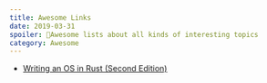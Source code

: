 ```yaml
---
title: Awesome Links
date: 2019-03-31
spoiler: 🌟Awesome lists about all kinds of interesting topics
category: Awesome
---
```


* [Writing an OS in Rust (Second Edition)](https://os.phil-opp.com)